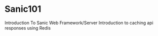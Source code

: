 # Sanic101
Introduction To Sanic Web Framework/Server
Introduction to caching api responses using Redis
